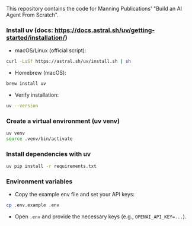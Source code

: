 This repository contains the code for Manning Publications' "Build an AI Agent From Scratch".

### Install uv (docs: https://docs.astral.sh/uv/getting-started/installation/)
- macOS/Linux (official script):
```bash
curl -LsSf https://astral.sh/uv/install.sh | sh
```
- Homebrew (macOS):
```bash
brew install uv
```
- Verify installation:
```bash
uv --version
```

### Create a virtual environment (uv venv)
```bash
uv venv
source .venv/bin/activate
```

### Install dependencies with uv
```bash
uv pip install -r requirements.txt
```

### Environment variables
- Copy the example env file and set your API keys:
```bash
cp .env.example .env
```
- Open `.env` and provide the necessary keys (e.g., `OPENAI_API_KEY=...`).
